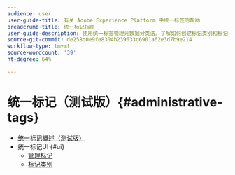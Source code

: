 ```yaml
---
audience: user
user-guide-title: 有关 Adobe Experience Platform 中统一标签的帮助
breadcrumb-title: 统一标记指南
user-guide-description: 使用统一标签管理元数据分类法。了解如何创建标记类别和标记。
source-git-commit: de258d0e9fe8304b239633c6901a62e3d7b9e214
workflow-type: tm+mt
source-wordcount: '39'
ht-degree: 64%

---
```



# 统一标记（测试版）{#administrative-tags}

* [统一标记概述（测试版）](overview.md)
* 统一标记UI {#ui}
   * [管理标记](ui/managing-tags.md)
   * [标记类别](ui/tags-categories.md)
